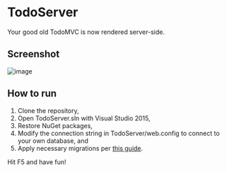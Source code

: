 # TodoServer
Your good old TodoMVC is now rendered server-side.

## Screenshot
![image](https://user-images.githubusercontent.com/8168391/28742673-db2ae404-7468-11e7-8bbc-6feba249fd4d.png)

## How to run
1. Clone the repository,
2. Open TodoServer.sln with Visual Studio 2015,
3. Restore NuGet packages,
4. Modify the connection string in TodoServer/web.config to connect to your own database, and
5. Apply necessary migrations per [this guide](https://msdn.microsoft.com/en-us/library/jj591621(v=vs.113).aspx).

Hit F5 and have fun!
